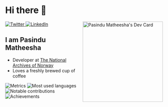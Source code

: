 # Hi there 👋

<div align="left">
  <a href="https://twitter.com/omBratteng">
    <img
      src="https://img.shields.io/twitter/follow/omBratteng?label=Twitter&logo=twitter&style=flat-square&color=1da1f2&logoColor=ffffff"
      alt="Twitter"
    />
  </a>
  <a href="https://www.linkedin.com/in/ombratteng/">
    <img
      src="https://img.shields.io/static/v1?logo=linkedin&style=flat-square&color=0072b1&label=LinkedIn&message=%E2%98%86"
      alt="LinkedIn"
    />
  </a>

  <a href="https://app.daily.dev/Pasindu" target="_blank">
      <img
       width="256"
       align="right"
       src="https://api.daily.dev/devcards/294ea1a432f34fc4aeefa36f412b763b.png?r=j3e" alt="Pasindu Matheesha's Dev Card"/></a>
</div>

## I am Pasindu Matheesha

- Developer at [The National Archives of Norway](https://www.arkivverket.no/en)
- Loves a freshly brewed cup of coffee

![Metrics](https://raw.githubusercontent.com/Pasindu508/Pasindu508/github-metrics/github-metrics.svg)
![Most used languages](https://raw.githubusercontent.com/Pasindu508/Pasindu508/github-metrics/language.svg)
![Notable contributions](https://raw.githubusercontent.com/Pasindu508/Pasindu508/github-metrics/notable.svg)
![Achievements](https://raw.githubusercontent.com/Pasindu508/Pasindu508/github-metrics/achievements.svg)
